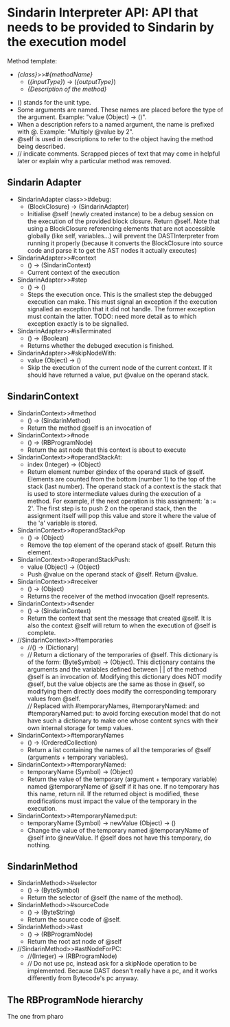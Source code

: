 # Sindarin Interpreter API: API that needs to be provided to Sindarin by the execution model

Method template:

+ *{class}*>>#*{methodName}*  
	+ (*{inputType}*) -> (*{outputType}*)  
	+ *{Description of the method}*



- () stands for the unit type.  
- Some arguments are named. These names are placed before the type of the argument. Example: "value (Object) -> ()".  
- When a description refers to a named argument, the name is prefixed with @. Example: "Multiply @value by 2".
- @self is used in descriptions to refer to the object having the method being described.
- // indicate comments. Scrapped pieces of text that may come in helpful later or explain why a particular method was removed.


## Sindarin Adapter

+ SindarinAdapter class>>#debug:  
	+ (BlockClosure) -> (SindarinAdapter)
	+ Initialise @self (newly created instance) to be a debug session on the execution of the provided block closure. Return @self. Note that using a BlockClosure referencing elements that are not accessible globally (like self, variables...) will prevent the DASTInterpreter from running it properly (because it converts the BlockClosure into source code and parse it to get the AST nodes it actually executes)
+ SindarinAdapter>>#context
	+ () -> (SindarinContext)
	+ Current context of the execution
+ SindarinAdapter>>#step
	+ () -> ()
	+ Steps the execution once. This is the smallest step the debugged execution can make.
	This must signal an exception if the execution signalled an exception that it did not handle. The former exception must contain the latter. TODO: need more detail as to which exception exactly is to be signalled.
+ SindarinAdapter>>#isTerminated
	+ () -> (Boolean)
	+ Returns whether the debuged execution is finished.
+ SindarinAdapter>>#skipNodeWith:
	+ value (Object) -> ()
	+ Skip the execution of the current node of the current context. If it should have returned a value, put @value on the operand stack.

## SindarinContext

+ SindarinContext>>#method
	+ () -> (SindarinMethod)
	+ Return the method @self is an invocation of
+ SindarinContext>>#node
	+ () -> (RBProgramNode)
	+ Return the ast node that this context is about to execute
+ SindarinContext>>#operandStackAt:
	+ index (Integer) -> (Object)
	+ Return element number @index of the operand stack of @self. Elements are counted from the bottom (number 1) to the top of the stack (last number).
	The operand stack of a context is the stack that is used to store intermediate values during the execution of a method. For example, if the next operation is this assignment: 'a := 2'. The first step is to push 2 on the operand stack, then the assignment itself will pop this value and store it where the value of the 'a' variable is stored.
+ SindarinContext>>#operandStackPop
	+ () -> (Object)
	+ Remove the top element of the operand stack of @self. Return this element.
+ SindarinContext>>#operandStackPush:
	+ value (Object) -> (Object)
	+ Push @value on the operand stack of @self.
	Return @value.
+ SindarinContext>>#receiver
	+ () -> (Object)
	+ Returns the receiver of the method invocation @self represents.
+ SindarinContext>>#sender
	+ () -> (SindarinContext)
	+ Return the context that sent the message that created @self. It is also the context @self will return to when the execution of @self is complete.
+ //SindarinContext>>#temporaries
	+ //() -> (Dictionary)
	+ // Return a dictionary of the temporaries of @self. This dictionary is of the form: <nameOfTheTemp> (ByteSymbol) -> <valueOfTheTemp> (Object). This dictionary contains the arguments and the variables defined between | | of the method @self is an invocation of. Modifying this dictionary does NOT modify @self, but the value objects are the same as those in @self, so modifying them directly does modify the corresponding temporary values from @self.  
	// Replaced with #temporaryNames, #temporaryNamed: and #temporaryNamed:put: to avoid forcing execution model that do not have such a dictionary to make one whose content syncs with their own internal storage for temp values.
+ SindarinContext>>#temporaryNames
	+ () -> (OrderedCollection<Symbol>)
	+ Return a list containing the names of all the temporaries of @self (arguments + temporary variables).
+ SindarinContext>>#temporaryNamed:
	+ temporaryName (Symbol) -> (Object)
	+ Return the value of the temporary (argument + temporary variable) named @temporaryName of @self if it has one. If no temporary has this name, return nil. If the returned object is modified, these modifications must impact the value of the temporary in the execution.
+ SindarinContext>>#temporaryNamed:put:
	+ temporaryName (Symbol) -> newValue (Object) -> ()
	+ Change the value of the temporary named @temporaryName of @self into @newValue. If @self does not have this temporary, do nothing.

## SindarinMethod

+ SindarinMethod>>#selector
	+ () -> (ByteSymbol)
	+ Return the selector of @self (the name of the method).
+ SindarinMethod>>#sourceCode
	+ () -> (ByteString)
	+ Return the source code of @self.
+ SindarinMethod>>#ast
	+ () -> (RBProgramNode)
	+ Return the root ast node of @self
+ //SindarinMethod>>#astNodeForPC:
	+ //(Integer) -> (RBProgramNode)
	+ // Do not use pc, instead ask for a skipNode operation to be implemented. Because DAST doesn't really have a pc, and it works differently from Bytecode's pc anyway.

## The RBProgramNode hierarchy

The one from pharo
